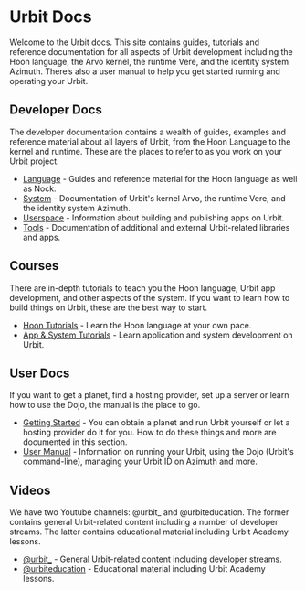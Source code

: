 # Urbit Docs

Welcome to the Urbit docs. This site contains guides, tutorials and reference documentation for all aspects of Urbit development including the Hoon language, the Arvo kernel, the runtime Vere, and the identity system Azimuth. There’s also a user manual to help you get started running and operating your Urbit.

## Developer Docs

The developer documentation contains a wealth of guides, examples and reference material about all layers of Urbit, from the Hoon Language to the kernel and runtime. These are the places to refer to as you work on your Urbit project.

- [Language](language) - Guides and reference material for the Hoon language as well as Nock.
- [System](system) - Documentation of Urbit's kernel Arvo, the runtime Vere, and the identity system Azimuth.
- [Userspace](userspace) - Information about building and publishing apps on Urbit.
- [Tools](tools) - Documentation of additional and external Urbit-related libraries and apps.

## Courses

There are in-depth tutorials to teach you the Hoon language, Urbit app development, and other aspects of the system. If you want to learn how to build things on Urbit, these are the best way to start.

- [Hoon Tutorials](courses/hoon-school) - Learn the Hoon language at your own pace.
- [App & System Tutorials](courses) - Learn application and system development on Urbit.

## User Docs

If you want to get a planet, find a hosting provider, set up a server or learn how to use the Dojo, the manual is the place to go.
                    
- [Getting Started](manual/getting-started) - You can obtain a planet and run Urbit yourself or let a hosting provider do it for you. How to do these things and more are documented in this section.
- [User Manual](manual) - Information on running your Urbit, using the Dojo (Urbit's command-line), managing your Urbit ID on Azimuth and more.

## Videos

We have two Youtube channels: @urbit_ and @urbiteducation. The former contains general Urbit-related content including a number of developer streams. The latter contains educational material including Urbit Academy lessons.

- [@urbit_](https://www.youtube.com/@urbit_) - General Urbit-related content including developer streams.
- [@urbiteducation](https://www.youtube.com/@urbiteducation) - Educational material including Urbit Academy lessons.
